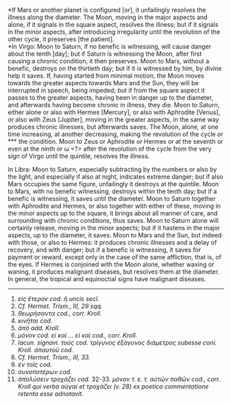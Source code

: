 *If Mars or another planet is configured [or], it unfailingly resolves the illness along the diameter. The Moon, moving in the major aspects and alone, if it signals in the square aspect, resolves the illness; but if it signals in the minor aspects, after introducing irregularity until the revolution of the other cycle, it preserves [the patient].  
*In Virgo: Moon to Saturn, if no benefic is witnessing, will cause danger about the tenth [day]; but if Saturn is witnessing the Moon, after first causing a chronic condition, it then preserves. Moon to Mars, without a benefic, destroys on the thirtieth day; but if it is witnessed by him, by divine help it saves. If, having started from minimal motion, the Moon moves towards the greater aspects towards Mars and the Sun, they will be interrupted in speech, being impeded; but if from the square aspect it passes to the greater aspects, having been in danger up to the diameter, and afterwards having become chronic in illness, they die. Moon to Saturn, either alone or also with Hermes [Mercury], or also with Aphrodite [Venus], or also with Zeus [Jupiter], moving in the greater aspects, in the same way produces chronic illnesses, but afterwards saves. The Moon, alone, at one time increasing, at another decreasing, making the revolution of the cycle or *** the condition. Moon to Zeus or Aphrodite or Hermes or at the seventh or even at the ninth or ω <?> after the revolution of the cycle from the very sign of Virgo until the quintile, resolves the illness.

In Libra: Moon to Saturn, especially subtracting by the numbers or also by the light, and especially if also at night, indicates extreme danger; but if also Mars occupies the same figure, unfailingly it destroys at the quintile. Moon to Mars, with no benefic witnessing, destroys within the tenth day; but if a benefic is witnessing, it saves until the diameter. Moon to Saturn together with Aphrodite and Hermes, or also together with either of these, moving in the minor aspects up to the square, it brings about all manner of care, and surrounding with chronic conditions, thus saves. Moon to Saturn alone will certainly release, moving in the minor aspects; but if it hastens in the major aspects, up to the diameter, it saves. Moon to Mars and the Sun, but indeed with those, or also to Hermes: it produces chronic illnesses and a delay of recovery, and with danger; but if a benefic is witnessing, it saves for payment or reward, except only in the case of the same affliction, that is, of the eyes. If Hermes is conjoined with the Moon alone, whether waxing or waning, it produces malignant diseases, but resolves them at the diameter. In general, the tropical and equinoctial signs have malignant diseases.

---
1. *εἰς ἕτερον cod. ἢ uncis secl.*
5. *Cf. Hermet. Trism., III, 29 sqq.*
6. *θεωρήσαντα cod., corr. Kroll.*
10. *κινῆται cod.*
11. *ἀπὸ add. Kroll.*
14. *μόνον cod. εἰ καὶ ... εἰ καὶ cod., corr. Kroll.*
17. *lacun. signavi. τοὺς cod. τρίγυνος ἑξάγυνος διάμετρος subesse coni. Kroll. ἀπαυτοῦ cod.*
20. *Cf. Hermet. Trism., III, 33.*
23. *ἐν τοῖς cod.*
25. *συνοποτέρων cod.*
28. *ἀπολύσειν τροχάζει cod.*
32-33. *μόνον τ. ε. τ. αὐτῶν παθῶν cod., corr. Kroll qui verba αὐγαί et τροχάζει (v. 28) ex poetica commentatione retenta esse adnotavit.*